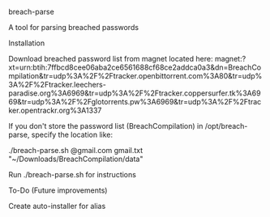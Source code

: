 breach-parse

A tool for parsing breached passwords

Installation

Download breached password list from magnet located here: magnet:?xt=urn:btih:7ffbcd8cee06aba2ce6561688cf68ce2addca0a3&dn=BreachCompilation&tr=udp%3A%2F%2Ftracker.openbittorrent.com%3A80&tr=udp%3A%2F%2Ftracker.leechers-paradise.org%3A6969&tr=udp%3A%2F%2Ftracker.coppersurfer.tk%3A6969&tr=udp%3A%2F%2Fglotorrents.pw%3A6969&tr=udp%3A%2F%2Ftracker.opentrackr.org%3A1337

If you don't store the password list (BreachCompilation) in /opt/breach-parse, specify the location like:

./breach-parse.sh @gmail.com gmail.txt "~/Downloads/BreachCompilation/data"

Run ./breach-parse.sh for instructions

To-Do (Future improvements)

Create auto-installer for alias